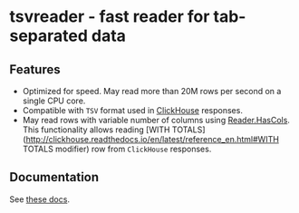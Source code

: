 # tsvreader - fast reader for tab-separated data

## Features

* Optimized for speed. May read more than 20M rows per second on a single
  CPU core.
* Compatible with `TSV` format used in [ClickHouse](https://github.com/yandex/ClickHouse) responses.
* May read rows with variable number of columns using [Reader.HasCols](https://godoc.org/github.com/valyala/tsvreader#Reader.HasCols).
  This functionality allows reading [WITH TOTALS](http://clickhouse.readthedocs.io/en/latest/reference_en.html#WITH TOTALS modifier)
  row from `ClickHouse` responses.

## Documentation

See [these docs](https://godoc.org/github.com/valyala/tsvreader).
